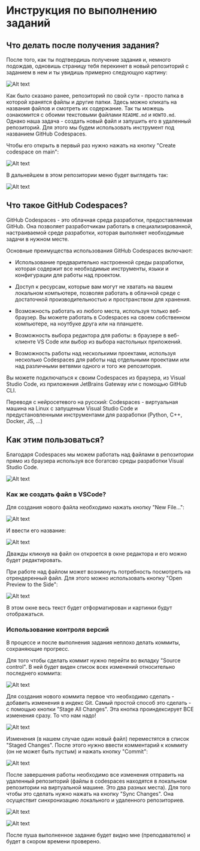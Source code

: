 # Инструкция по выполнению заданий

## Что делать после получения задания?

После того, как ты подтвердишь получение задания и, немного подождав, одновишь страницу тебя перекинет в новый репозиторий с заданием в нем и ты увидишь примерно следующую картину:

![Alt text](images/image.png)

Как было сказано ранее, репозиторий по свой сути - просто папка в которой хранятся файлы и другие папки. Здесь можно кликать на названия файлов и смотреть их содержание. Так ты можешь ознакомится с обоими текстовыми файлами `README.md` и `HOWTO.md`. Однако наша задача - создать новый файл и запушить его в удаленный репозиторий. Для этого мы будем использовать инструмент под названием GitHub Codespaces.

Чтобы его открыть в первый раз нужно нажать на кнопку "Create codespace on main":

![Alt text](images/image-5.png)

В дальнейшем в этом репозитории меню будет выглядеть так:

![Alt text](images/image-6.png)

## Что такое GitHub Codespaces?

GitHub Codespaces - это облачная среда разработки, предоставляемая GitHub. Она позволяет разработчикам работать в специализированной, настраиваемой среде разработки, которая выполняет необходимые задачи в нужном месте.

Основные преимущества использования GitHub Codespaces включают:

- Использование предварительно настроенной среды разработки, которая содержит все необходимые инструменты, языки и конфигурации для работы над проектом.

- Доступ к ресурсам, которые вам могут не хватать на вашем локальном компьютере, позволяя работать в облачной среде с достаточной производительностью и пространством для хранения.

- Возможность работать из любого места, используя только веб-браузер. Вы можете работать в Codespaces на своем собственном компьютере, на ноутбуке друга или на планшете.

- Возможность выбора редактора для работы: в браузере в веб-клиенте VS Code или выбор из выбора настольных приложений.

- Возможность работы над несколькими проектами, используя несколько Codespaces для работы над отдельными проектами или над различными ветвями одного и того же репозитория.

Вы можете подключаться к своим Codespaces из браузера, из Visual Studio Code, из приложения JetBrains Gateway или с помощью GitHub CLI.

Переводя с нейросетевого на русский: Codespaces - виртуальная машина на Linux с запущеным Visual Studio Code и предустановленными инструментами для разработки (Python, C++, Docker, JS, ...)

## Как этим пользоваться?

Благодаря Codespaces мы можем работать над файлами в репозитории прямо из браузера используя все богатсво среды разработки Visual Studio Code.

![Alt text](images/image-7.png)

### Как же создать файл в VSCode?

Для создания нового файла необходимо нажать кнопку "New File...":

![Alt text](images/image-1.png)

И ввести его название:

![Alt text](images/image-2.png)

Дважды кликнув на файл он откроется в окне редактора и его можно будет редактировать.

При работе над файлом может возникнуть потребность посмотреть на отрендеренный файл. Для этого можно использовать кнопку "Open Preview to the Side":

![Alt text](images/image-3.png)

В этом окне весь текст будет отформатирован и картинки будут отображаться.

### Использование контроля версий

В процессе и после выполнения задания неплохо делать коммиты, сохраняющие прогресс.

Для того чтобы сделать коммит нужно перейти во вкладку "Source control". В ней будет виден список всех изменений относительно последнего коммита:

![Alt text](images/image-10.png)

Для создания нового коммита первое что необходимо сделать - добавить изменения в индекс Git. Самый простой способ это сделать - с помощью кнопки "Stage All Changes". Эта кнопка проиндексирует ВСЕ изменения сразу. То что нам надо!

![Alt text](images/image-11.png)

Изменения (в нашем случае один новый файл) переместятся в список "Staged Changes". После этого нужно ввести комментарий к коммиту (он не может быть пустым) и нажать кнопку "Commit":

![Alt text](images/image-12.png)

После завершения работы необходимо все изменения отправить на удаленный репозиторий (файлы в codespaces находятся в локальном репозитории на виртуальной машине. Это два разных места). Для того чтобы это сделать нужно нажать на кнопку "Sync Changes". Она осуществит синхронизацию локального и удаленного репозиториев.

![Alt text](images/image-13.png)

![Alt text](images/image-4.png)

После пуша выполненное задание будет видно мне (преподавателю) и будет в скором времени проверено.
